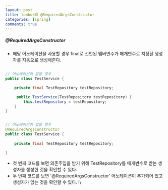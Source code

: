 ```yaml
---
layout: post
title: lombok의 @RequiredArgsConstructor
categories: [spring]
comments: true
---
```


##### @RequiredArgsConstructor

- 해당 어노테이션을 사용할 경우 final로 선언된 멤버변수가 매개변수로 지정된 생성자를 자동으로 생성해준다.

``` java

// 어노테이션이 없을 경우
public class TestService {

    private final TestRepository testRepository;

     public TestService(TestRepository testRepository) {
        this.testRepository = testRepository;
    }
}

```

``` java

// 어노테이션이 있을 경우
@RequiredArgsConstructor
public class TestService {
    
    private final TestRepository testRepository;

}

```

- 첫 번째 코드를 보면 의존주입을 받기 위해 TestRepository를 매개변수로 받는 생성자를 생성한 것을 확인할 수 있다.
- 두 번째 코드를 보면 '@RequiredArgsConstructor' 어노테이션이 추가되어 있고 생성자가 없는 것을 확인할 수 있다. l\


  
